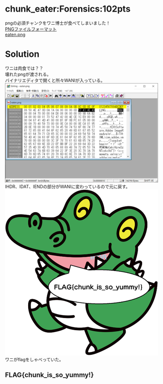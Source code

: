 # chunk_eater:Forensics:102pts
pngの必須チャンクをワニ博士が食べてしまいました！  
[PNGファイルフォーマット](https://www.setsuki.com/hsp/ext/png.htm)  
[eaten.png](eaten.png)  

# Solution
ワニは肉食では？？  
壊れたpngが渡される。  
バイナリエディタで開くと所々WANIが入っている。  
![wani.png](images/wani.png)  
IHDR、IDAT、IENDの部分がWANIに変わっているので元に戻す。  
![eaten_no_wani.png](eaten_no_wani.png)  
ワニがflagをしゃべっていた。  

## FLAG{chunk_is_so_yummy!}